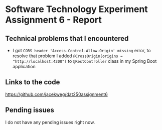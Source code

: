 # Software Technology Experiment Assignment 6 - Report

## Technical problems that I encountered
- I got `CORS header 'Access-Control-Allow-Origin' missing` error, to resolve that problem I added `@CrossOrigin(origins = "http://localhost:4200")` to `@RestController` class in my Spring Boot application  

## Links to the code
https://github.com/jacekweg/dat250assignment6

## Pending issues
I do not have any pending issues right now.
